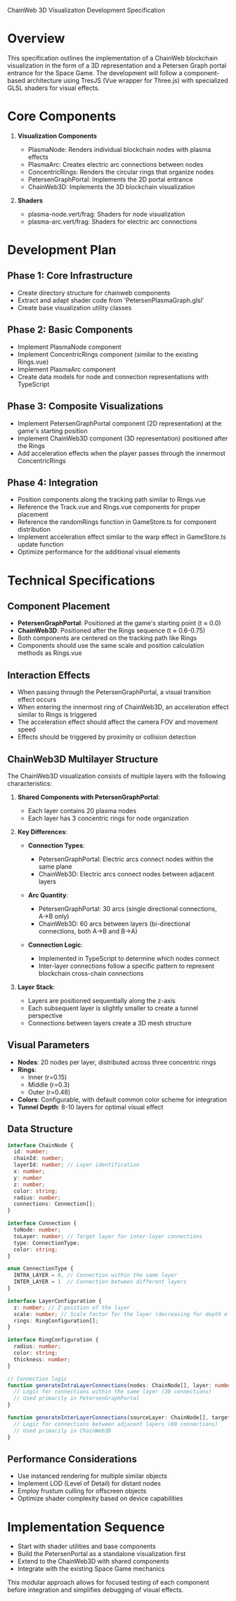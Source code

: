ChainWeb 3D Visualization Development Specification

# Overview

This specification outlines the implementation of a ChainWeb blockchain visualization in the form of a 3D representation and a Petersen Graph portal entrance for the Space Game. The development will follow a component-based architecture using TresJS (Vue wrapper for Three.js) with specialized GLSL shaders for visual effects.

# Core Components

1. **Visualization Components**
   - PlasmaNode: Renders individual blockchain nodes with plasma effects
   - PlasmaArc: Creates electric arc connections between nodes
   - ConcentricRings: Renders the circular rings that organize nodes
   - PetersenGraphPortal: Implements the 2D portal entrance
   - ChainWeb3D: Implements the 3D blockchain visualization

2. **Shaders**
   - plasma-node.vert/frag: Shaders for node visualization
   - plasma-arc.vert/frag: Shaders for electric arc connections

# Development Plan

## Phase 1: Core Infrastructure

- Create directory structure for chainweb components
- Extract and adapt shader code from 'PetersenPlasmaGraph.glsl'
- Create base visualization utility classes

## Phase 2: Basic Components

- Implement PlasmaNode component
- Implement ConcentricRings component (similar to the existing Rings.vue)
- Implement PlasmaArc component
- Create data models for node and connection representations with TypeScript

## Phase 3: Composite Visualizations

- Implement PetersenGraphPortal component (2D representation) at the game's starting position
- Implement ChainWeb3D component (3D representation) positioned after the Rings
- Add acceleration effects when the player passes through the innermost ConcentricRings

## Phase 4: Integration

- Position components along the tracking path similar to Rings.vue
- Reference the Track.vue and Rings.vue components for proper placement
- Reference the randomRings function in GameStore.ts for component distribution
- Implement acceleration effect similar to the warp effect in GameStore.ts update function
- Optimize performance for the additional visual elements

# Technical Specifications

## Component Placement

- **PetersenGraphPortal**: Positioned at the game's starting point (t ≈ 0.0)
- **ChainWeb3D**: Positioned after the Rings sequence (t ≈ 0.6-0.75)
- Both components are centered on the tracking path like Rings
- Components should use the same scale and position calculation methods as Rings.vue

## Interaction Effects

- When passing through the PetersenGraphPortal, a visual transition effect occurs
- When entering the innermost ring of ChainWeb3D, an acceleration effect similar to Rings is triggered
- The acceleration effect should affect the camera FOV and movement speed
- Effects should be triggered by proximity or collision detection

## ChainWeb3D Multilayer Structure

The ChainWeb3D visualization consists of multiple layers with the following characteristics:

1. **Shared Components with PetersenGraphPortal**:
   - Each layer contains 20 plasma nodes
   - Each layer has 3 concentric rings for node organization

2. **Key Differences**:
   - **Connection Types**:
     - PetersenGraphPortal: Electric arcs connect nodes within the same plane
     - ChainWeb3D: Electric arcs connect nodes between adjacent layers

   - **Arc Quantity**:
     - PetersenGraphPortal: 30 arcs (single directional connections, A→B only)
     - ChainWeb3D: 60 arcs between layers (bi-directional connections, both A→B and B→A)

   - **Connection Logic**:
     - Implemented in TypeScript to determine which nodes connect
     - Inter-layer connections follow a specific pattern to represent blockchain cross-chain connections

3. **Layer Stack**:
   - Layers are positioned sequentially along the z-axis
   - Each subsequent layer is slightly smaller to create a tunnel perspective
   - Connections between layers create a 3D mesh structure

## Visual Parameters

- **Nodes**: 20 nodes per layer, distributed across three concentric rings
- **Rings**:
  - Inner (r=0.15)
  - Middle (r=0.3)
  - Outer (r=0.48)
- **Colors**: Configurable, with default common color scheme for integration
- **Tunnel Depth**: 8-10 layers for optimal visual effect

## Data Structure

```typescript
interface ChainNode {
  id: number;
  chainId: number;
  layerId: number; // Layer identification
  x: number;
  y: number
  z: number;
  color: string;
  radius: number;
  connections: Connection[];
}

interface Connection {
  toNode: number;
  toLayer: number; // Target layer for inter-layer connections
  type: ConnectionType;
  color: string;
}

enum ConnectionType {
  INTRA_LAYER = 0, // Connection within the same layer
  INTER_LAYER = 1  // Connection between different layers
}

interface LayerConfiguration {
  z: number; // Z-position of the layer
  scale: number; // Scale factor for the layer (decreasing for depth effect)
  rings: RingConfiguration[];
}

interface RingConfiguration {
  radius: number;
  color: string;
  thickness: number;
}

// Connection logic
function generateIntraLayerConnections(nodes: ChainNode[], layer: number): Connection[] {
  // Logic for connections within the same layer (30 connections)
  // Used primarily in PetersenGraphPortal
}

function generateInterLayerConnections(sourceLayer: ChainNode[], targetLayer: ChainNode[]): Connection[] {
  // Logic for connections between adjacent layers (60 connections)
  // Used primarily in ChainWeb3D
}
```

## Performance Considerations

- Use instanced rendering for multiple similar objects
- Implement LOD (Level of Detail) for distant nodes
- Employ frustum culling for offscreen objects
- Optimize shader complexity based on device capabilities

# Implementation Sequence

- Start with shader utilities and base components
- Build the PetersenPortal as a standalone visualization first
- Extend to the ChainWeb3D with shared components
- Integrate with the existing Space Game mechanics

This modular approach allows for focused testing of each component before integration and simplifies debugging of visual effects.
